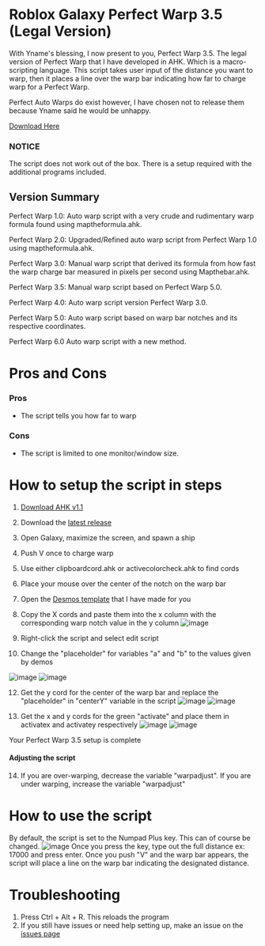 # Roblox Galaxy Perfect Warp 3.5 (Legal Version)
With Yname's blessing, I now present to you, Perfect Warp 3.5. The legal version of Perfect Warp that I have developed in AHK. Which is a macro-scripting language. This script takes user input of the distance you want to warp, then it places a line over the warp bar indicating how far to charge warp for a Perfect Warp.

Perfect Auto Warps do exist however, I have chosen not to release them because Yname said he would be unhappy.

[Download Here](https://github.com/ORB-Aerospace911/Roblox-Galaxy-Perfect-Warp/releases)

### NOTICE 
The script does not work out of the box. There is a setup required with the additional programs included.

## Version Summary
Perfect Warp 1.0: Auto warp script with a very crude and rudimentary warp formula found using maptheformula.ahk.

Perfect Warp 2.0: Upgraded/Refined auto warp script from Perfect Warp 1.0 using maptheformula.ahk.

Perfect Warp 3.0: Manual warp script that derived its formula from how fast the warp charge bar measured in pixels per second using Mapthebar.ahk.

Perfect Warp 3.5: Manual warp script based on Perfect Warp 5.0.

Perfect Warp 4.0: Auto warp script version Perfect Warp 3.0.

Perfect Warp 5.0: Auto warp script based on warp bar notches and its respective coordinates.

Perfect Warp 6.0 Auto warp script with a new method.

# Pros and Cons
### Pros
* The script tells you how far to warp

### Cons
* The script is limited to one monitor/window size.

# How to setup the script in steps
1. [Download AHK v1.1](https://www.autohotkey.com/)
2. Download the [latest release](https://github.com/ORB-Aerospace911/Roblox-Galaxy-Perfect-Warp/releases)
3. Open Galaxy, maximize the screen, and spawn a ship
4. Push V once to charge warp
6. Use either clipboardcord.ahk or activecolorcheck.ahk to find cords
7. Place your mouse over the center of the notch on the warp bar
8. Open the [Desmos template](https://www.desmos.com/calculator/xzc0pys7an) that I have made for you
9. Copy the X cords and paste them into the x column with the corresponding warp notch value in the y column
![image](https://github.com/ORB-Aerospace911/Roblox-Galaxy-Perfect-Warp/assets/79132854/8de05d3c-1a15-4ce9-b01f-67f4d6005c03)

10. Right-click the script and select edit script
11. Change the "placeholder" for variables "a" and "b" to the values given by demos
    
![image](https://github.com/ORB-Aerospace911/Roblox-Galaxy-Perfect-Warp/assets/79132854/96f12112-88cd-4208-8950-c9daca27d636)
![image](https://github.com/ORB-Aerospace911/Roblox-Galaxy-Perfect-Warp/assets/79132854/3fe03f9d-8c8d-4b4c-994b-4a9e7e7eb64b)

12. Get the y cord for the center of the warp bar and replace the "placeholder" in "centerY" variable in the script
![image](https://github.com/ORB-Aerospace911/Roblox-Galaxy-Perfect-Warp/assets/79132854/b10fd600-8602-46bf-b21a-652f170aa878)
![image](https://github.com/ORB-Aerospace911/Roblox-Galaxy-Perfect-Warp/assets/79132854/cac1337c-0905-4244-9305-42e4b4fdb2f7)

13. Get the x and y cords for the green "activate" and place them in activatex and activatey respectively
![image](https://github.com/ORB-Aerospace911/Roblox-Galaxy-Perfect-Warp/assets/79132854/492fc474-649f-404a-ab75-4a2368911da0)
![image](https://github.com/ORB-Aerospace911/Roblox-Galaxy-Perfect-Warp/assets/79132854/ee9bce54-81d0-47b4-b870-459ca9334905)

Your Perfect Warp 3.5 setup is complete

#### Adjusting the script
14. If you are over-warping, decrease the variable "warpadjust". If you are under warping, increase the variable "warpadjust"

# How to use the script 
By default, the script is set to the Numpad Plus key. This can of course be changed.
![image](https://github.com/ORB-Aerospace911/Roblox-Galaxy-Perfect-Warp/assets/79132854/372c1db8-57e8-4af9-a930-22ca9d69a845)
Once you press the key, type out the full distance ex: 17000 and press enter.
Once you push "V" and the warp bar appears, the script will place a line on the warp bar indicating the designated distance.

# Troubleshooting
1. Press Ctrl + Alt + R. This reloads the program
2. If you still have issues or need help setting up, make an issue on the [issues page](https://github.com/ORB-Aerospace911/Roblox-Galaxy-Perfect-Warp/issues/new)
